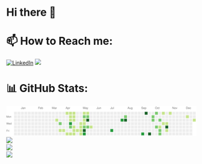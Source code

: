 # Hi there 👋

# 📫 How to Reach me:
[![LinkedIn](https://img.shields.io/badge/LinkedIn-%230077B5.svg?logo=linkedin&logoColor=white)](https://www.linkedin.com/in/filip-muntean-54bb247b/)  <a href="mailto:filip.mihai.muntean@gmail.com?subject=Came%20from%20Github"><img src="https://img.shields.io/badge/gmail-%23D14836.svg?&style=for-the-badge&logo=gmail&logoColor=white" /></a>&nbsp;&nbsp;&nbsp;&nbsp;

# 📊 GitHub Stats: 
![GitHub Snake dark](https://github.com/filipmuntean/filipmuntean/blob/main/github-user-contributions.svg#gh-dark-mode-only)<br>
![](https://github-readme-stats.vercel.app/api/top-langs/?username=filipmuntean&theme=cobalt&hide_border=false&include_all_commits=true&count_private=true&layout=compact)<br>
![](https://github-readme-stats.vercel.app/api?username=filipmuntean&count_private=true)<br>
![](https://github-readme-streak-stats.herokuapp.com/?user=filipmuntean&theme=cobalt&hide_border=false)<br/>

<!--
**filipmuntean/filipmuntean** is a ✨ _special_ ✨ repository because its `README.md` (this file) appears on your GitHub profile.
&theme=radical&hide_border=false&include_all_commits=true
Here are some ideas to get you started:

- 🔭 I’m currently working on ...
- 🌱 I’m currently learning ...
- 👯 I’m looking to collaborate on ...
- 🤔 I’m looking for help with ...
- 💬 Ask me about ...
- How to reach me: ...
- 😄 Pronouns: ...
- ⚡ Fun fact: ...
-->
